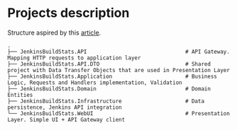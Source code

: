 ﻿# Projects description

Structure aspired by this [article](https://docs.microsoft.com/en-us/dotnet/architecture/microservices/microservice-ddd-cqrs-patterns/ddd-oriented-microservice).

    .
    ├── JenkinsBuildStats.API                               # API Gateway. Mapping HTTP requests to application layer
    ├── JenkinsBuildStats.API.DTO                           # Shared project with Data Transfer Objects that are used in Presentation Layer
    ├── JenkinsBuildStats.Application                       # Business Logic, Requests and Handlers implementation, Validation
    ├── JenkinsBuildStats.Domain                            # Domain Entities
    ├── JenkinsBuildStats.Infrastructure                    # Data persistence, Jenkins API integration
    └── JenkinsBuildStats.WebUI                             # Presentation Layer. Simple UI + API Gateway client      
    